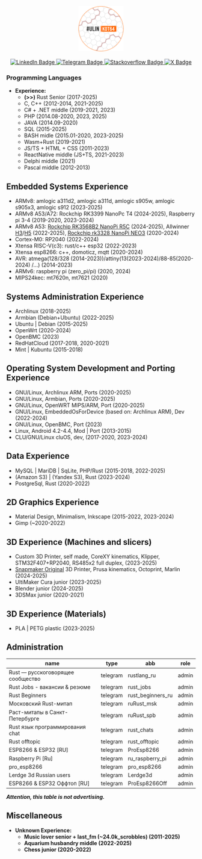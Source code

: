 <div id="header" align="center">
  <img src="https://github.com/denisandroid/denisandroid/blob/main/avatar2.png?raw=true" width="120px"/>
  </br></br>
<div id="badges">
  <a href="http://linkedin.ulinkot.ru">
    <img src="https://img.shields.io/badge/LinkedIn-blue?style=for-the-badge&logo=linkedin&logoColor=white" alt="LinkedIn Badge"/>
  </a>
  <a href="http://telegram.ulinkot.ru">
    <img src="https://img.shields.io/badge/>> Telegram @UlinKot <<-red?style=for-the-badge&logo=telegram&logoColor=white" alt="Telegram Badge"/>
  </a>
  <a href="http://stackoverflow.ulinkot.ru">
    <img src="https://img.shields.io/badge/Stackoverflow-green?style=for-the-badge&logo=stackoverflow&logoColor=white" alt="Stackoverflow Badge"/>
  </a>
  <a href="http://twitter.ulinkot.ru">
    <img src="https://img.shields.io/badge/Twitter-blue?style=for-the-badge&logo=x&logoColor=white" alt="X Badge"/>
  </a>
</div>
</div>

### Programming Languages
- **Experience:**
  - **(>>)** Rust Senior (2017-2025)
  - C, C++ (2012-2014, 2021-2025)
  - C# + .NET middle (2019-2021, 2023)
  - PHP (2014.08-2020, 2023, 2025)
  - JAVA (2014.09-2020)
  - SQL (2015-2025)
  - BASH midle (2015.01-2020, 2023-2025)
  - Wasm+Rust (2019-2021)
  - JS/TS + HTML + CSS (2011-2023)
  - ReactNative middle (JS+TS, 2021-2023)
  - Delphi middle (2021)
  - Pascal middle (2012-2013)

## Embedded Systems Experience
- ARMv8: amlogic a311d2, amlogic a311d, amlogic s905w, amlogic s905x3, amlogic s912 (2023-2025)
- ARMv8 A53/A72: Rockchip RK3399 NanoPc T4 (2024-2025), Raspberry pi 3-4 (2019-2020, 2023-2024)
- ARMv8 A53: <a href="https://4pda.to/forum/index.php?showtopic=1094007">Rockchip RK3568B2 NanoPi R5C</a> (2024-2025), Allwinner <a href="https://github.com/UlinProject/REDBOXMINI3-ARMBIAN">H3</a>/<a href="https://github.com/UlinProject/REDBOXMINI5-ARMBIAN">H5</a> (2022-2025), <a href="https://4pda.to/forum/index.php?showtopic=1016401">Rockchip rk3328 NanoPi NEO3</a> (2020-2024)
- Cortex-M0: RP2040 (2022-2024)
- Xtensa RISC-V(c3): rust/c++ esp32 (2022-2023)
- Xtensa esp8266: c++, domoticz, mqtt (2020-2024)
- AVR: atmega(128/328 (2014-2023))/attiny(13(2023-2024)/88-85(2020-2024) /...) (2014-2023)
- ARMv6: raspberry pi (zero_pi/pi) (2020, 2024)
- MIPS24kec: mt7620n, mt7621 (2020)

## Systems Administration Experience
- Archlinux (2018-2025)
- Armbian (Debian+Ubuntu) (2022-2025)
- Ubuntu | Debian (2015-2025)
- OpenWrt (2020-2024)
- OpenBMC (2023)
- RedHatCloud (2017-2018, 2020-2021)
- Mint | Kubuntu (2015-2018)

## Operating System Development and Porting Experience
- GNU/Linux, Archlinux ARM, Ports (2020-2025)
- GNU/Linux, Armbian, Ports (2020-2025)
- GNU/Linux, OpenWRT MIPS/ARM, Port (2020-2025)
- GNU/Linux, EmbeddedOsForDevice (based on: Archlinux ARM), Dev (2022-2024)
- GNU/Linux, OpenBMC, Port (2023)
- Linux, Android 4.2-4.4, Mod | Port (2013-2015)
- CLU/GNU/Linux cluOS, dev, (2017-2020, 2023-2024)

## Data Experience
- MySQL | MariDB | SqLite, PHP/Rust (2015-2018, 2022-2025)
- (Amazon S3) | (Yandex S3), Rust (2023-2024)
- PostgreSql, Rust (2020-2022)

## 2D Graphics Experience
- Material Design, Minimalism, Inkscape (2015-2022, 2023-2024)
- Gimp (~2020-2022)

## 3D Experience (Machines and slicers)
- Custom 3D Printer, self made, CoreXY kinematics, Klipper, STM32F407+RP2040, RS485x2 full duplex, (2023-2025)
- <a href="https://github.com/UlinProject/snapmaker-original">Snapmaker Original</a> 3D Printer, Prusa kinematics, Octoprint, Marlin (2024-2025)
- UltiMaker Cura junior (2023-2025)
- Blender junior (2024-2025)
- 3DSMax junior (2020-2021)

## 3D Experience (Materials)
- PLA | PETG plastic (2023-2025)

## Administration
|              name                 |   type   |        abb        |    role   |
| --------------------------------- | -------- | ----------------- | --------- |
| Rust — русскоговорящее сообщество | telegram | rustlang_ru       | admin     |
| Rust Jobs - вакансии & резюме     | telegram | rust_jobs         | admin     |
| Rust Beginners                    | telegram | rust_beginners_ru | admin     |
| Московский Rust-митап             | telegram | ruRust_msk        | admin     |
| Раст-митапы в Санкт-Петербурге    | telegram | ruRust_spb        | admin     |
| Rust язык программирования chat   | telegram | rust_chats        | admin     |
| Rust offtopic                     | telegram | rust_offtopic     | admin     |
| ESP8266 & ESP32 [RU]              | telegram | ProEsp8266        | admin     |
| Raspberry Pi [Ru]                 | telegram | ru_raspberry_pi   | admin     |
| pro_esp8266                       | telegram | pro_esp8266       | admin     |
| Lerdge 3d Russian users           | telegram | Lerdge3d          | admin     |
| ESP8266 & ESP32 Оффтоп [RU]       | telegram | ProEsp8266Off     | admin     |

<i><b>Attention<b>, this table is not advertising.</i>

## Miscellaneous
- **Unknown Experience:**
  - Music lover senior + last_fm (~24.0k_scrobbles) (2011-2025)
  - Aquarium husbandry middle (2022-2025)
  - Chess junior (2020-2022)
